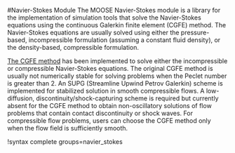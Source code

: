 #Navier-Stokes Module
The MOOSE Navier-Stokes module is a library for the implementation of simulation tools that solve the Navier-Stokes equations using the continuous Galerkin finite element (CGFE) method. The Navier-Stokes equations are usually solved using either the pressure-based, incompressible formulation (assuming a constant fluid density), or the density-based, compressible formulation.

[The CGFE method](navier_stokes/cgfe.md) has been implemented to solve either the incompressible or compressible Navier-Stokes equations. The original CGFE method is usually not numerically stable for solving problems when the Peclet number is greater than 2. An SUPG (Streamline Upwind Petrov Galerkin) scheme is implemented for stabilized solution in smooth compressible flows. A low-diffusion, discontinuity/shock-capturing scheme is required but currently absent for the CGFE method to obtain non-oscillatory solutions of flow problems that contain contact discontinuity or shock waves. For compressible flow problems, users can choose the CGFE method only when the flow field is sufficiently smooth.

 !syntax complete groups=navier_stokes
